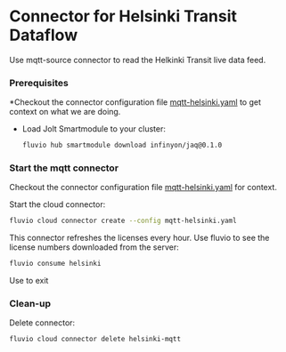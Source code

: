 # Connector for Helsinki Transit Dataflow

Use mqtt-source connector to read the Helkinki Transit live data feed.

### Prerequisites

*Checkout the connector configuration file [mqtt-helsinki.yaml](mqtt-helsinki.yaml) to get context on what we are doing.


* Load Jolt Smartmodule to your cluster:

  ```bash
  fluvio hub smartmodule download infinyon/jaq@0.1.0
  ```

### Start the mqtt connector

Checkout the connector configuration file [mqtt-helsinki.yaml](mqtt-helsinki.yaml) for context.

Start the cloud connector:

```bash
fluvio cloud connector create --config mqtt-helsinki.yaml
```

This connector refreshes the licenses every hour. Use fluvio to see the license numbers downloaded from the server:

```bash
fluvio consume helsinki
```

Use <Ctrl-C> to exit


### Clean-up

Delete connector:

```bash
fluvio cloud connector delete helsinki-mqtt
```
